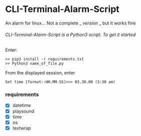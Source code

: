 # CLI-Terminal-Alarm-Script
An alarm for linux... Not a complete _ _version_ _ but it works fine

###### CLI-Terminal-Alarm-Script is a Python3 script. To get it started
Enter:
```
>> pip3 install -r requirements.txt
>> Python3 name_of_file.py
```
From the displayed session, enter
```
Set time [format::HH.MM.SS]>>> 03.30.00 (3:30 am)
```
### requirements
- [x] datetime
- [x] playsound
- [x] time
- [x] os
- [x] textwrap
